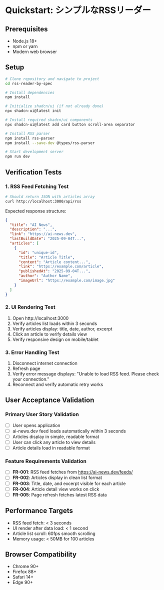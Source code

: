 # Quickstart: シンプルなRSSリーダー

## Prerequisites

- Node.js 18+ 
- npm or yarn
- Modern web browser

## Setup

```bash
# Clone repository and navigate to project
cd rss-reader-by-spec

# Install dependencies
npm install

# Initialize shadcn/ui (if not already done)
npx shadcn-ui@latest init

# Install required shadcn/ui components
npx shadcn-ui@latest add card button scroll-area separator

# Install RSS parser
npm install rss-parser
npm install --save-dev @types/rss-parser

# Start development server
npm run dev
```

## Verification Tests

### 1. RSS Feed Fetching Test
```bash
# Should return JSON with articles array
curl http://localhost:3000/api/rss
```

Expected response structure:
```json
{
  "title": "AI News",
  "description": "...",
  "link": "https://ai-news.dev",
  "lastBuildDate": "2025-09-04T...",
  "articles": [
    {
      "id": "unique-id",
      "title": "Article Title",
      "content": "Article content...",
      "link": "https://example.com/article",
      "publishedAt": "2025-09-04T...",
      "author": "Author Name",
      "imageUrl": "https://example.com/image.jpg"
    }
  ]
}
```

### 2. UI Rendering Test
1. Open http://localhost:3000
2. Verify articles list loads within 3 seconds
3. Verify articles display: title, date, author, excerpt
4. Click an article to verify details view
5. Verify responsive design on mobile/tablet

### 3. Error Handling Test
1. Disconnect internet connection
2. Refresh page
3. Verify error message displays: "Unable to load RSS feed. Please check your connection."
4. Reconnect and verify automatic retry works

## User Acceptance Validation

### Primary User Story Validation
- [ ] User opens application
- [ ] ai-news.dev feed loads automatically within 3 seconds
- [ ] Articles display in simple, readable format
- [ ] User can click any article to view details
- [ ] Article details load in readable format

### Feature Requirements Validation
- [ ] **FR-001**: RSS feed fetches from https://ai-news.dev/feeds/
- [ ] **FR-002**: Articles display in clean list format
- [ ] **FR-003**: Title, date, and excerpt visible for each article
- [ ] **FR-004**: Article detail view works on click
- [ ] **FR-005**: Page refresh fetches latest RSS data

## Performance Targets
- RSS feed fetch: < 3 seconds
- UI render after data load: < 1 second
- Article list scroll: 60fps smooth scrolling
- Memory usage: < 50MB for 100 articles

## Browser Compatibility
- Chrome 90+
- Firefox 88+
- Safari 14+
- Edge 90+